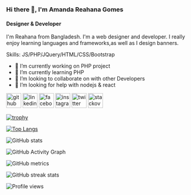 ### Hi there 👋, I'm Amanda Reahana Gomes
#### Designer & Developer
I'm Reahana from Bangladesh. I'm a web designer and developer. I really enjoy learning languages and frameworks,as well as I design banners.



Skills: JS/PHP/JQuery/HTML/CSS/Bootstrap

- 🔭 I’m currently working on PHP project 
- 🌱 I’m currently learning PHP 
- 👯 I’m looking to collaborate on  with other Developers  
- 🤔 I’m looking for help with nodejs & react


[<img src='https://cdn.jsdelivr.net/npm/simple-icons@3.0.1/icons/github.svg' alt='github' height='40'>](https://github.com/Reahana)  [<img src='https://cdn.jsdelivr.net/npm/simple-icons@3.0.1/icons/linkedin.svg' alt='linkedin' height='40'>](https://www.linkedin.com/in/amanda-reahana-gomes-1450a7192/)  [<img src='https://cdn.jsdelivr.net/npm/simple-icons@3.0.1/icons/facebook.svg' alt='facebook' height='40'>](https://www.facebook.com/reahana.gomes.1)  [<img src='https://cdn.jsdelivr.net/npm/simple-icons@3.0.1/icons/instagram.svg' alt='instagram' height='40'>](https://www.instagram.com/reahana10/)  [<img src='https://cdn.jsdelivr.net/npm/simple-icons@3.0.1/icons/twitter.svg' alt='twitter' height='40'>](https://twitter.com/AmandaReahana)  [<img src='https://cdn.jsdelivr.net/npm/simple-icons@3.0.1/icons/stackoverflow.svg' alt='stackoverflow' height='40'>](https://stackoverflow.com/users/17415412)  

[![trophy](https://github-profile-trophy.vercel.app/?username=Reahana)](https://github.com/ryo-ma/github-profile-trophy)

[![Top Langs](https://github-readme-stats.vercel.app/api/top-langs/?username=Reahana)](https://github.com/anuraghazra/github-readme-stats)

![GitHub stats](https://github-readme-stats.vercel.app/api?username=Reahana&show_icons=true)  

![GitHub Activity Graph](https://activity-graph.herokuapp.com/graph?username=Reahana)  

![GitHub metrics](https://metrics.lecoq.io/Reahana)  

![GitHub streak stats](https://github-readme-streak-stats.herokuapp.com/?user=Reahana)  

![Profile views](https://gpvc.arturio.dev/Reahana)  
